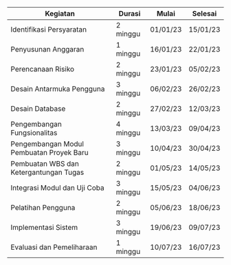 | Kegiatan                                     | Durasi | Mulai    | Selesai  |
|----------------------------------------------|--------|----------|----------|
| Identifikasi Persyaratan                     | 2 minggu| 01/01/23 | 15/01/23 |
| Penyusunan Anggaran                          | 1 minggu| 16/01/23 | 22/01/23 |
| Perencanaan Risiko                           | 2 minggu| 23/01/23 | 05/02/23 |
| Desain Antarmuka Pengguna                    | 3 minggu| 06/02/23 | 26/02/23 |
| Desain Database                              | 2 minggu| 27/02/23 | 12/03/23 |
| Pengembangan Fungsionalitas                  | 4 minggu| 13/03/23 | 09/04/23 |
| Pengembangan Modul Pembuatan Proyek Baru     | 3 minggu| 10/04/23 | 30/04/23 |
| Pembuatan WBS dan Ketergantungan Tugas       | 2 minggu| 01/05/23 | 14/05/23 |
| Integrasi Modul dan Uji Coba                 | 3 minggu| 15/05/23 | 04/06/23 |
| Pelatihan Pengguna                           | 2 minggu| 05/06/23 | 18/06/23 |
| Implementasi Sistem                          | 3 minggu| 19/06/23 | 09/07/23 |
| Evaluasi dan Pemeliharaan                    | 1 minggu| 10/07/23 | 16/07/23 |
